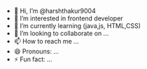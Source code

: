 - 👋 Hi, I’m @harshthakur9004
- 👀 I’m interested in frontend developer
- 🌱 I’m currently learning (java,js, HTML,CSS)
- 💞️ I’m looking to collaborate on ...
- 📫 How to reach me ...
- 😄 Pronouns: ...
- ⚡ Fun fact: ...

<!---
harshthakur9004/harshthakur9004 is a ✨ special ✨ repository because its `README.md` (this file) appears on your GitHub profile.
You can click the Preview link to take a look at your changes.
--->

